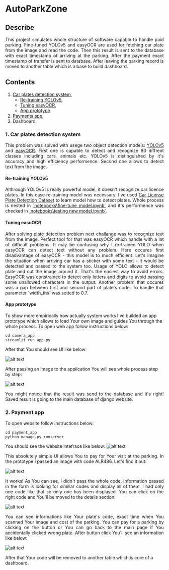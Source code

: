 # AutoParkZone

## Describe
<p style="text-align: justify">This project simulates whole structure of software capable to handle paid parking. Fine-tuned YOLOv5 and easyOCR are used for fetching car plate from the image and read the code. Then this result is sent to the database with exact timestamp of arriving at the parking. After the payment exact timestamp of transfer is sent to database. After leaving the parking record is moved to another table which is a base to build dashboard.</p>

## Contents

1. [Car plates detection system](#first),
    - [Re-training YOLOv5](#yolo),
    - [Tuning easyOCR](#ocr),
    - [App prototype](#app)
2. [Payments app](#second),
3. Dashboard.

### 1. Car plates detection system
<a name="first"></a>
<p style="text-align: justify"> This problem was solved with usege two object detection models: <a href="https://github.com/ultralytics/yolov5">YOLOv5</a> and <a href="https://www.jaided.ai/easyocr/">easyOCR</a>. First one is capable to detect and recognize 80 diffrent classes including cars, animals etc. YOLOv5 is distinguished by it's accuracy and high efficiency performence. Second one allows to detect text from the image.</p>

#### Re-training YOLOv5
<a name="yolo"></a>
<p style="text-align: justify">Althrough YOLOv5 is really powerful model, it doesn't recognize car licence plates. In this case re-training model was necessary. I've used <a href="https://www.kaggle.com/datasets/andrewmvd/car-plate-detection/data">Car License Plate Detection Dataset</a> to learn model how to detect plates. Whole process is nested in <a href="https://github.com/lucasosiewicz/AutoParkZone/blob/main/notebooks/fine-tune%20model.ipynb">`notebooks\fine-tune model.ipynb`</a> and it's performence was checked in <a href="https://github.com/lucasosiewicz/AutoParkZone/blob/main/notebooks/testing%20new%20model.ipynb">`notebooks\testing new model.ipynb`</a>.</p>

#### Tuning easuOCR
<a name="ocr"></a>
<p style="text-align: justify">After solving plate detection problem next challange was to recognize text from the image. Perfect tool for that was easyOCR which handle with a lot of difficult problems. It may be confusing why I re-trained YOLO when easyOCR can detect text without any problem. Here occures first disadvantage of easyOCR - this model is to much efficient. Let's imagine the situation when arriving car has a sticker with some text - it would be detected and passed to the system too. Usage of YOLO allows to detect plate and cut the image around it. That's the easiest way to avoid errors. EasyOCR was constrained to detect only letters and digits to avoid passing some unallowed characters in the output. Another problem that occures was a gap between first and second part of plate's code. To handle that parameter `width_ths` was setted to 0.7.</p>

#### App prototype
<a name="app"></a>
To show more empirically how actually system works I've builded an app prototype which allows to load Your own image and guides You through the whole process. To open web app follow instructions below:

```
cd camera_app
streamlit run app.py
```

After that You should see UI like below:

![alt text](image.png)

After passing an image to the application You will see whole process step by step:

![alt text](image-1.png)

<p style="text-align: justify">You might notice that the result was send to the database and it's right! Saved result is going to the main database of django website.</p>


### 2. Payment app
<a name="second"></a>
To open website follow instructions below:

```
cd payment_app
python manage.py runserver
```

You should see the website intefrace like below:
![alt text](image-2.png)

<p style="text-align: justify">This absolutely simple UI allows You to pay for Your visit at the parking. In the prototype I passed an image with code ALR486. Let's find it out:</p>

![alt text](image-3.png)

<p style="text-align: justify">It works! As You can see, I didn't pass the whole code. Information passed in the form is looking for similiar codes and display all of them. I had only one code like that so only one has been displayed. You can click on the right code and You'll be moved to the details section:</p>

![alt text](image-4.png)

<p style="text-align: justify">You can see informations like Your plate's code, exact time when You scanned Your image and cost of the parking. You can pay for a parking by clicking on the button or You can go back to the main page if You accidentally clicked wrong plate. After button click You'll see an information like below:</p>

![alt text](image-6.png)

After that Your code will be removed to another table which is core of a dashboard.